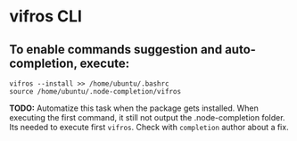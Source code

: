 # vifros CLI

## To enable commands suggestion and auto-completion, execute:

```
vifros --install >> /home/ubuntu/.bashrc
source /home/ubuntu/.node-completion/vifros
```

**TODO:** Automatize this task when the package gets installed.
When executing the first command, it still not output the .node-completion folder.
Its needed to execute first `vifros`. Check with `completion` author about a fix.